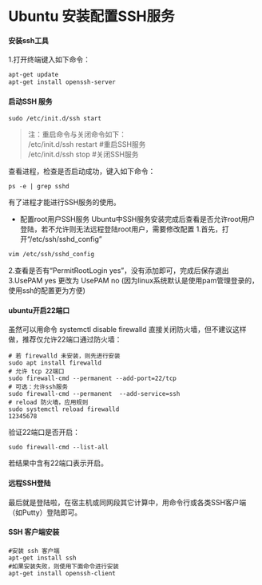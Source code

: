 # Ubuntu 安装配置SSH服务

#### 安装ssh工具

 1.打开终端键入如下命令：

```bash
apt-get update
apt-get install openssh-server
```

####  启动SSH 服务

```shell
sudo /etc/init.d/ssh start
```

>  注：重启命令与关闭命令如下：  
>  /etc/init.d/ssh restart   #重启SSH服务  
>  /etc/init.d/ssh stop      #关闭SSH服务  


查看进程，检查是否启动成功，键入如下命令：

```	shell
ps -e | grep sshd
```

有了进程才能进行SSH服务的使用。
- 配置root用户SSH服务
Ubuntu中SSH服务安装完成后查看是否允许root用户登陆，若不允许则无法远程登陆root用户，需要修改配置
1.首先，打开“/etc/ssh/sshd_config”
```bash
vim /etc/ssh/sshd_config
```
2.查看是否有“PermitRootLogin yes”，没有添加即可，完成后保存退出
3.UsePAM yes 更改为 UsePAM no (因为linux系统默认是使用pam管理登录的，使用ssh的配置更为方便)




#### ubuntu开启22端口

虽然可以用命令 systemctl disable firewalld 直接关闭防火墙，但不建议这样做，推荐仅允许22端口通过防火墙：

```shell
# 若 firewalld 未安装，则先进行安装
sudo apt install firewalld
# 允许 tcp 22端口
sudo firewall-cmd --permanent --add-port=22/tcp
# 可选：允许ssh服务 
sudo firewall-cmd --permanent  --add-service=ssh
# reload 防火墙，应用规则
sudo systemctl reload firewalld
12345678
```

验证22端口是否开启：

```shell
sudo firewall-cmd --list-all
```

若结果中含有22端口表示开启。



#### 远程SSH登陆

最后就是登陆啦，在宿主机或同网段其它计算中，用命令行或各类SSH客户端（如Putty）登陆即可。







#### SSH 客户端安装

```shell
#安装 ssh 客户端
apt-get install ssh
#如果安装失败，则使用下面命令进行安装
apt-get install openssh-client
```

